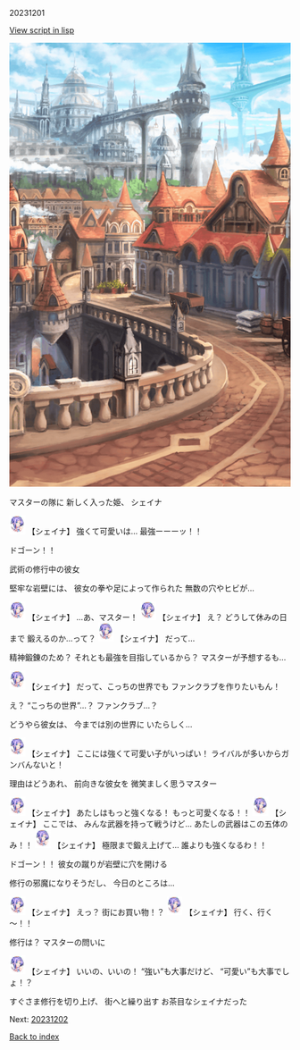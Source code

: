 20231201

[View script in lisp](../scripts/20231201.txt)

![town.png](../images/backgrounds/town.png)

マスターの隊に
新しく入った姫、
シェイナ

<img src="../images/units/202311.png" alt="202311.png" height="34"/>
【シェイナ】
強くて可愛いは…
最強ーーーッ！！

ドゴーン！！

武術の修行中の彼女

堅牢な岩壁には、
彼女の拳や足によって作られた
無数の穴やヒビが…

<img src="../images/units/202311.png" alt="202311.png" height="34"/>
【シェイナ】
…あ、マスター！

<img src="../images/units/202311.png" alt="202311.png" height="34"/>
【シェイナ】
え？
どうして休みの日まで
鍛えるのか…って？

<img src="../images/units/202311.png" alt="202311.png" height="34"/>
【シェイナ】
だって…

精神鍛錬のため？
それとも最強を目指しているから？
マスターが予想するも…

<img src="../images/units/202311.png" alt="202311.png" height="34"/>
【シェイナ】
だって、こっちの世界でも
ファンクラブを作りたいもん！

え？
“こっちの世界”…？
ファンクラブ…？

どうやら彼女は、
今までは別の世界に
いたらしく…

<img src="../images/units/202311.png" alt="202311.png" height="34"/>
【シェイナ】
ここには強くて可愛い子がいっぱい！
ライバルが多いからガンバんないと！

理由はどうあれ、
前向きな彼女を
微笑ましく思うマスター

<img src="../images/units/202311.png" alt="202311.png" height="34"/>
【シェイナ】
あたしはもっと強くなる！
もっと可愛くなる！！

<img src="../images/units/202311.png" alt="202311.png" height="34"/>
【シェイナ】
ここでは、
みんな武器を持って戦うけど…
あたしの武器はこの五体のみ！！

<img src="../images/units/202311.png" alt="202311.png" height="34"/>
【シェイナ】
極限まで鍛え上げて…
誰よりも強くなるわ！！

ドゴーン！！
彼女の蹴りが岩壁に穴を開ける

修行の邪魔になりそうだし、
今日のところは…

<img src="../images/units/202311.png" alt="202311.png" height="34"/>
【シェイナ】
えっ？
街にお買い物！？

<img src="../images/units/202311.png" alt="202311.png" height="34"/>
【シェイナ】
行く、行く～！！

修行は？
マスターの問いに

<img src="../images/units/202311.png" alt="202311.png" height="34"/>
【シェイナ】
いいの、いいの！
“強い”も大事だけど、
“可愛い”も大事でしょ！？

すぐさま修行を切り上げ、
街へと繰り出す
お茶目なシェイナだった

Next: [20231202](20231202.md)

[Back to index](index.md)
